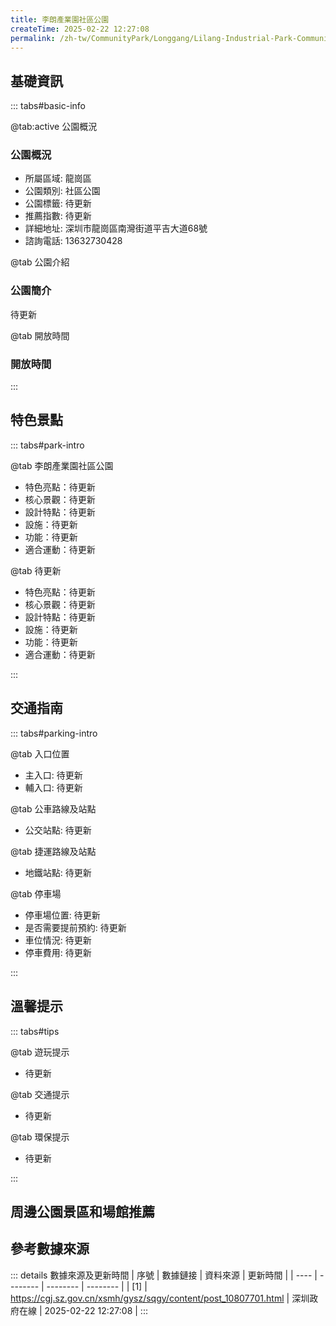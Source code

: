 ```yaml
---
title: 李朗產業園社區公園
createTime: 2025-02-22 12:27:08
permalink: /zh-tw/CommunityPark/Longgang/Lilang-Industrial-Park-Community-Park/
---
```



<script setup>
import ImageSwiper from '/.vuepress/theme/components/ImageSwiper.vue'
// 轮播图数据
const swiperItems = [
    {
                link: 'https://cgj.sz.gov.cn/img/4/4016/4016272/10807701.jpg',
                title: '李朗產業園社區公園',
                description: '待更新...',
                author: '深圳政府在線',
                date: '2025/02/23'
                },
  {
                link: 'https://cgj.sz.gov.cn/img/4/4016/4016272/10807701.jpg',
                title: '李朗產業園社區公園',
                description: '待更新...',
                author: '深圳政府在線',
                date: '2025/02/23'
                }
]
// 配置项
const swiperConfig = {
  height: 500,
  showInfo: true
}
</script>
<!-- 轮播图组件 -->
<ImageSwiper :items="swiperItems" :config="swiperConfig" />



## 基礎資訊

::: tabs#basic-info

@tab:active 公園概況
### 公園概況
- 所屬區域: 龍崗區
- 公園類別: 社區公園
- 公園標籤: 待更新
- 推薦指數: 待更新
- 詳細地址: 深圳市龍崗區南灣街道平吉大道68號
- 諮詢電話: 13632730428

@tab 公園介紹
### 公園簡介
待更新

@tab 開放時間
### 開放時間


:::

## 特色景點

::: tabs#park-intro

@tab 李朗產業園社區公園
<ImageCard
image="https://cgj.sz.gov.cn/img/4/4016/4016272/10807701.jpg"
    title="李朗產業園社區公園"
    description="公園突顯「以人為本」的設計理念，以「生態之河」為主題，營造多樣化的城市河岸景觀序列，形成具有城市記憶特色底蘊的城市名片，打造具有生命律動的城市水岸親水環境。根據沿線河道的不同特點，將大沙河上游、中游、下游分別定位為「學院之道」「城市森林」「活力水岸」三大主題。建有健康跑道、自行車道、行人道、環保書吧、氮氣茶館、遇見茶舍、密林棧道、觀景平台、兒童遊樂區、森林舞台、濕地公園等主要設施及景點。"
    date=""
    author="深圳政府在線"
/>


- 特色亮點：待更新
- 核心景觀：待更新
- 設計特點：待更新
- 設施：待更新
- 功能：待更新
- 適合運動：待更新

@tab 待更新
<ImageCard
image="https://cgj.sz.gov.cn/img/4/4016/4016272/10807701.jpg"
    title="李朗產業園社區公園"
    description="公園突顯「以人為本」的設計理念，以「生態之河」為主題，營造多樣化的城市河岸景觀序列，形成具有城市記憶特色底蘊的城市名片，打造具有生命律動的城市水岸親水環境。根據沿線河道的不同特點，將大沙河上游、中游、下游分別定位為「學院之道」「城市森林」「活力水岸」三大主題。建有健康跑道、自行車道、行人道、環保書吧、氮氣茶館、遇見茶舍、密林棧道、觀景平台、兒童遊樂區、森林舞台、濕地公園等主要設施及景點。"
    date=""
    author="深圳政府在線"
/>


- 特色亮點：待更新
- 核心景觀：待更新
- 設計特點：待更新
- 設施：待更新
- 功能：待更新
- 適合運動：待更新

:::

## 交通指南

::: tabs#parking-intro

@tab 入口位置
- 主入口: 待更新
- 輔入口: 待更新

@tab 公車路線及站點
- 公交站點: 待更新

@tab 捷運路線及站點
- 地鐵站點: 待更新

@tab 停車場
- 停車場位置: 待更新
- 是否需要提前預約: 待更新
- 車位情況: 待更新
- 停車費用: 待更新

:::

## 溫馨提示

::: tabs#tips

@tab 遊玩提示
- 待更新

@tab 交通提示
- 待更新

@tab 環保提示
- 待更新

:::

## 周邊公園景區和場館推薦

<CardGrid>
  <ImageCard
        image="https://cgj.sz.gov.cn/img/4/4016/4016388/10807953.jpg"
        title="邦凱路街心公園"
        description="待更新"
        href="/zh-tw/CommunityPark/Guangming/Bangkai-Road-Street-Park/"
        author="深圳政府在線"
        date="2025/01/02"
      />
      <ImageCard
        image="https://cgj.sz.gov.cn/img/4/4016/4016388/10807953.jpg"
        title="邦凱路街心公園"
        description="待更新"
        href="/zh-tw/CommunityPark/Guangming/Bangkai-Road-Street-Park/"
        author="深圳政府在線"
        date="2025/01/02"
      />
    </CardGrid>


## 參考數據來源

::: details 數據來源及更新時間
| 序號 | 數據鏈接 | 資料來源 | 更新時間 |
| ---- | -------- | -------- | -------- |
| [1] | https://cgj.sz.gov.cn/xsmh/gysz/sqgy/content/post_10807701.html | 深圳政府在線 | 2025-02-22 12:27:08 |
:::

